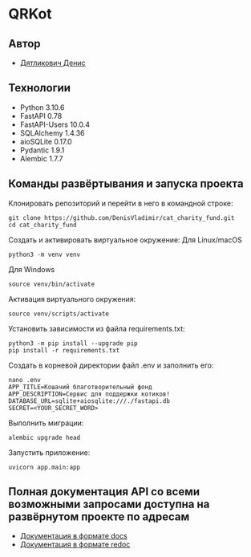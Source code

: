 # QRKot
## Автор
- [Дятликович Денис](https://github.com/DenisVladimir)
## Технологии
- Python 3.10.6
- FastAPI 0.78
- FastAPI-Users 10.0.4
- SQLAlchemy 1.4.36
- aioSQLite 0.17.0
- Pydantic 1.9.1
- Alembic 1.7.7

## Команды развёртывания и запуска проекта
Клонировать репозиторий и перейти в него в командной строке:
```
git clone https://github.com/DenisVladimir/cat_charity_fund.git
cd cat_charity_fund
```
Cоздать и активировать виртуальное окружение:
Для Linux/macOS
```
python3 -m venv venv
```
Для Windows
```
source venv/bin/activate
```
Активация виртуального окружения:
```
source venv/scripts/activate
```
Установить зависимости из файла requirements.txt:
```
python3 -m pip install --upgrade pip
pip install -r requirements.txt
```
Создать в корневой директории файл .env и заполнить его:
```
nano .env
APP_TITLE=Кошачий благотворительный фонд
APP_DESCRIPTION=Сервис для поддержки котиков!
DATABASE_URL=sqlite+aiosqlite:///./fastapi.db
SECRET=<YOUR_SECRET_WORD>
```
Выполнить миграции:
```
alembic upgrade head
```
Запустить приложение:
```
uvicorn app.main:app
```
## Полная документация API со всеми возможными запросами доступна на развёрнутом проекте по адресам
- [Документация в формате docs](http://127.0.0.1:8001/docs)
- [Документация в формате redoc](http://127.0.0.1:8001/redoc)
